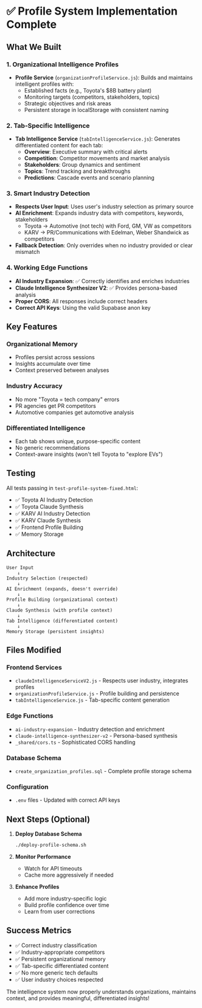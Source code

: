 # ✅ Profile System Implementation Complete

## What We Built

### 1. **Organizational Intelligence Profiles**
- **Profile Service** (`organizationProfileService.js`): Builds and maintains intelligent profiles with:
  - Established facts (e.g., Toyota's $8B battery plant)
  - Monitoring targets (competitors, stakeholders, topics)
  - Strategic objectives and risk areas
  - Persistent storage in localStorage with consistent naming

### 2. **Tab-Specific Intelligence**
- **Tab Intelligence Service** (`tabIntelligenceService.js`): Generates differentiated content for each tab:
  - **Overview**: Executive summary with critical alerts
  - **Competition**: Competitor movements and market analysis
  - **Stakeholders**: Group dynamics and sentiment
  - **Topics**: Trend tracking and breakthroughs
  - **Predictions**: Cascade events and scenario planning

### 3. **Smart Industry Detection**
- **Respects User Input**: Uses user's industry selection as primary source
- **AI Enrichment**: Expands industry data with competitors, keywords, stakeholders
  - Toyota → Automotive (not tech) with Ford, GM, VW as competitors
  - KARV → PR/Communications with Edelman, Weber Shandwick as competitors
- **Fallback Detection**: Only overrides when no industry provided or clear mismatch

### 4. **Working Edge Functions**
- **AI Industry Expansion**: ✅ Correctly identifies and enriches industries
- **Claude Intelligence Synthesizer V2**: ✅ Provides persona-based analysis
- **Proper CORS**: All responses include correct headers
- **Correct API Keys**: Using the valid Supabase anon key

## Key Features

### Organizational Memory
- Profiles persist across sessions
- Insights accumulate over time
- Context preserved between analyses

### Industry Accuracy
- No more "Toyota = tech company" errors
- PR agencies get PR competitors
- Automotive companies get automotive analysis

### Differentiated Intelligence
- Each tab shows unique, purpose-specific content
- No generic recommendations
- Context-aware insights (won't tell Toyota to "explore EVs")

## Testing
All tests passing in `test-profile-system-fixed.html`:
- ✅ Toyota AI Industry Detection
- ✅ Toyota Claude Synthesis
- ✅ KARV AI Industry Detection  
- ✅ KARV Claude Synthesis
- ✅ Frontend Profile Building
- ✅ Memory Storage

## Architecture

```
User Input
    ↓
Industry Selection (respected)
    ↓
AI Enrichment (expands, doesn't override)
    ↓
Profile Building (organizational context)
    ↓
Claude Synthesis (with profile context)
    ↓
Tab Intelligence (differentiated content)
    ↓
Memory Storage (persistent insights)
```

## Files Modified

### Frontend Services
- `claudeIntelligenceServiceV2.js` - Respects user industry, integrates profiles
- `organizationProfileService.js` - Profile building and persistence
- `tabIntelligenceService.js` - Tab-specific content generation

### Edge Functions
- `ai-industry-expansion` - Industry detection and enrichment
- `claude-intelligence-synthesizer-v2` - Persona-based synthesis
- `_shared/cors.ts` - Sophisticated CORS handling

### Database Schema
- `create_organization_profiles.sql` - Complete profile storage schema

### Configuration
- `.env` files - Updated with correct API keys

## Next Steps (Optional)

1. **Deploy Database Schema**
   ```bash
   ./deploy-profile-schema.sh
   ```

2. **Monitor Performance**
   - Watch for API timeouts
   - Cache more aggressively if needed

3. **Enhance Profiles**
   - Add more industry-specific logic
   - Build profile confidence over time
   - Learn from user corrections

## Success Metrics

- ✅ Correct industry classification
- ✅ Industry-appropriate competitors
- ✅ Persistent organizational memory
- ✅ Tab-specific differentiated content
- ✅ No more generic tech defaults
- ✅ User industry choices respected

The intelligence system now properly understands organizations, maintains context, and provides meaningful, differentiated insights!
